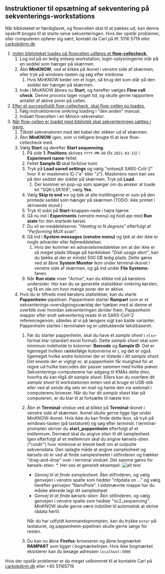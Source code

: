 ## Instruktioner til opsætning af sekventering på sekventerings-workstations

Når biblioteket er færdiglavet, og flowcellen skal til at pakkes ud, kan denne opskrift bruges til at starte selve sekventeringen. Hvis der opstår problemer, eller computeren opfører sig sært, kontakt da Carl på tlf. 5116 5719 eller carkob@rm.dk



1. <u>Inden biblioteket loades på flowcellen udføres et **flow-cellecheck**.</u>
   1. Log ind på en ledig ontseq-workstation; login-oplysningerne står på en seddel som hænger på skærmen.
   2. Åbn **MinKNOW**, ved at klikke på ikonet i venstre side af skærmen, eller tryk på windows-tasten og søg efter minknow.
      1. Hvis MinKNOW beder om et login, så brug det som står på den seddel der hænger på skærmen.
   3. Inde i MinKNOW åbnes nu **Start**, og herefter vælges **Flow cell check**. Denne process tager noget tid, og skulle gerne rapportere antallet af aktive porer på cellen. 
2. <u>Efter et successfuldt flow-cellecheck, skal flow-cellen nu loades.</u>
   1.  Følg instruktionerne omkring loading i "den anden" manual.
   2. Indsæt flowcellen i en Minion-sekvenator.
3. <u>Når flow-cellen er loadet med bibliotek skal sekventeringen sættes i gang.</u>
   1. Tilkobl sekvenatoren med det kabel der stikker ud af skærmen.
   2. Åbn **MinKNOW** igen, som vi tidligere brugte til at lave flow-cellecheck med.
   3. Vælg **Start** og derefter **Start sequencing**.
      1. På side **1. Positions** skrives `YYYY-MM-DD` (fx `2021-03-15`) i **Experiment name**-feltet.
      3. Feltet **Sample ID** skal forblive tomt.
      5. Tryk på **Load saved settings** og vælg "ontseqX SARS-CoV-2" hvor X er maskinens ID ("a" eller "z"). Maskinens navn kan ses på den seddel der sidder på skærmen. Tryk på **Load**.
         1. Der kommer en pop-up som spørger om du ønsker at loade kit "SQK-LSK109", vælg **Yes**.
      6. Vælg **Skip to end >>** og tjek at alle instillingerne er som på den printede seddel som hænger på skærmen (TODO: ikke printet i skrivende stund.)
      7. Tryk til sidst på **Start**-knappen nede i højre hjørne.
      8. Gå nu ind i **Experiments** (venstre menu) og hold øje med **Run state** for den startede kørsel.
      9. Du vil se meddelelserne: "_Heating to N degrees_" efterfulgt af "_Performing MUX scan_".
      8. Gå ind i **System messages (venstre menu)** og tjek at der ikke er nogle advarsler eller fejlmeddelelser.
         1. Hvis der kommer en advarselsmeddelelse om at der ikke er så meget plads tilbage på harddisken *"Disk usage alert"*, kan du tjekke at der er mindst 500 GB ledig plads. Dette gøres ved at åbne **System Monitor** ikon under terminal-ikonet i venstre side af skærmen, og gå ind under **File Systems**-fanen.
      9. Når **Run state** viser "_Active_", kan du klikke ind på kørslens undersider. Her kan du se generelle statistikker omkring kørslen, og få en ide om hvor mange porer der er aktive.
   4. Hvis du er tilfreds med kørslens statistikker, kan du starte **Pappenheim**-pipelinen. Pappenheim starter **Rampart** som er et sekventerings-overvågningsværktøj der hjælper med at danne et overblik over hvordan sekventeringen skrider frem. Pappenheim mapper efter endt sekventering reads til et SARS-CoV-2 referencegenom, således at vi på længere sigt kan kalde varianter. Pappenheim startes i terminalen og er udelukkende tekstbaseret. 
      1. Før du starter pappenheim, skal du have et *sample sheet* i `xlsx`-format klar (standart excel format). Dette *sample sheet* skal som minimum indeholde to kolonner: **Barcode** og **Sample ID**. Det er ligemeget hvilken rækkefølge kolonnerne er i, og det er også ligemeget hvilke andre kolonner der er tilstede i dit *sample sheet*. Det eneste der er vigtigt er, at pappenheim får mulighed for at regne ud hvilke barcodes der passer sammen med hvilke prøver. Sekventerings-computerene har adgang til KMAs delte drev, hvorfra du kan tilgå dit *sample sheet*. Ellers kan du overføre dit *sample sheet* til workstationen enten ved at bruge et USB-stik eller ved at sende dig selv en mail og hente den via webmail i computerens browser. Når du har dit *sample sheet* klar på computeren, er du klar til at fortsætte til næste trin:
      2. Åbn et **Terminal**-vindue ved at klikke på **Terminal**-ikonet i venstre side af skærmen. Ikonet skulle gerne ligge lige under MinKNOW-ikonet. Hvis ikke du kan finde dette ikon, så tryk på windows-tasten (på tastaturet) og søg efter *terminal*. I terminal-prompten skriver du **start_pappenheim** efterfulgt af et mellemrum. Dernæst skal du angive stien til dit samplesheet. Igen efterfulgt af et mellemrum skal du angive kørsels-stien ("rundir") hvor minknow er blevet bedt om at outputte sekvensdata. Den oplagte måde at angive samplesheet og kørsels-sti er ved at finde samplesheetet i stifinderen og trækker "drag-and-drop" over i terminal vinduet. Det samme gøres for kørsels-stien.
         *. Her ses et generelt eksempel:
         ![alt text](https://github.com/KMA-Aarhus/pappenheim/blob/main/documentation/generelt%20eksempel.png)
         
         * *Genvej til at finde samplesheet:* Åbn stifinderen, og vælg genvejen i venstre spalte som hedder "nfpdata on ..." og vælg herefter genvejen "NanoPore". I sidstnævnte mappe har du måske allerede lagt dit samplesheet
         * *Genvej til at finde kørsels-stien:* Åbn stifinderen, og vælg genvejen i venstre spalte som hedder "sc2_sequencing". MinKNOW skulle gerne være indstillet til automatisk at skrive rådata hertil.
         
         Når du har udfyldt kommandoprompten, kan du trykke `enter` på tastaturet, og pappenheim-pipelinen skulle gerne sørge for resten.
      3. Du kan nu åbne **Firefox**-browseren og åbne bogmærket **RAMPART** som ligger i bogmærkelinjen. Hvis ikke bogmærket eksisterer kan du besøge adressen `localhost:3000`
         



Hvis der opstår problemer er du meget velkommet til at kontakte Carl på carkob@rm.dk eller +45 51165719
